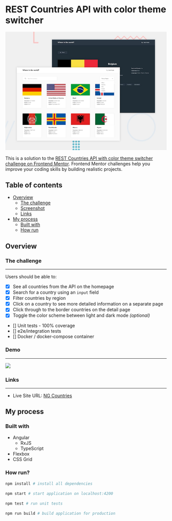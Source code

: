 # REST Countries API with color theme switcher

![Design preview for the REST Countries API with color theme switcher coding challenge](./design/desktop-preview.jpg)

This is a solution to the [REST Countries API with color theme switcher challenge on Frontend Mentor](https://www.frontendmentor.io/challenges/rest-countries-api-with-color-theme-switcher-5cacc469fec04111f7b848ca). Frontend Mentor challenges help you improve your coding skills by building realistic projects.

## Table of contents

- [Overview](#overview)
  - [The challenge](#the-challenge)
  - [Screenshot](#screenshot)
  - [Links](#links)
- [My process](#my-process)
  - [Built with](#built-with)
  - [How run](#how-run)

## Overview

### The challenge

<hr/>

Users should be able to:

- [x] See all countries from the API on the homepage
- [x] Search for a country using an `input` field
- [x] Filter countries by region
- [x] Click on a country to see more detailed information on a separate page
- [x] Click through to the border countries on the detail page
- [x] Toggle the color scheme between light and dark mode _(optional)_
- [] Unit tests - 100% coverage
- [] e2e/integration tests
- [] Docker / docker-compose container

### Demo

<hr/>

![](./NgCountries.gif)

### Links

<hr/>

- Live Site URL: [NG Countries](https://ng-countries-three.vercel.app/)

## My process

### Built with

- Angular
  - RxJS
  - TypeScript
- Flexbox
- CSS Grid

### How run?

```bash
npm install # install all dependencies
```

```bash
npm start # start application on localhost:4200
```

```bash
npm test # run unit tests
```

```bash
npm run build # build application for production
```
